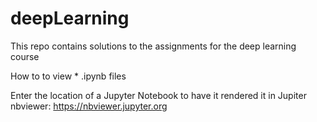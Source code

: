 # deepLearning
This repo contains solutions to the assignments for the deep learning course

How to to view * .ipynb files

Enter the location of a Jupyter Notebook to have it rendered it in Jupiter nbviewer: https://nbviewer.jupyter.org

